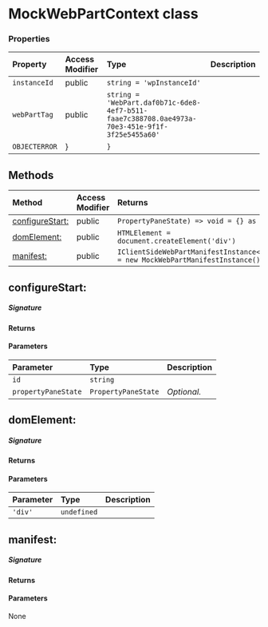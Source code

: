 # MockWebPartContext class




### Properties

| Property	   | Access Modifier | Type	| Description|
|:-------------|:----|:-------|:-----------|
|`instanceId`     | public | `string = 'wpInstanceId'` |  |
|`webPartTag`     | public | `string = 'WebPart.daf0b71c-6de8-4ef7-b511-faae7c388708.0ae4973a-70e3-451e-9f1f-3f25e5455a60'` |  |
|`OBJECTERROR`     | } | `}` |  |




## Methods

| Method	   | Access Modifier | Returns	| Description|
|:-------------|:----|:-------|:-----------|
|[configureStart:](#configurestart:)     | public | `PropertyPaneState) => void = {} as any` |  |
|[domElement:](#domelement:)     | public | `HTMLElement = document.createElement('div')` |  |
|[manifest:](#manifest:)     | public | `IClientSideWebPartManifestInstance<{}> = new MockWebPartManifestInstance()` |  |




## configureStart:



##### Signature

#### Returns

#### Parameters


| Parameter	   | Type    | Description |
|:-------------|:---------------|:------------|
| `id`    | `string` |  |
| `propertyPaneState`    | `PropertyPaneState` | _Optional._ |


## domElement:



##### Signature

#### Returns

#### Parameters


| Parameter	   | Type    | Description |
|:-------------|:---------------|:------------|
| `'div'`    | `undefined` |  |


## manifest:



##### Signature

#### Returns

#### Parameters
None

